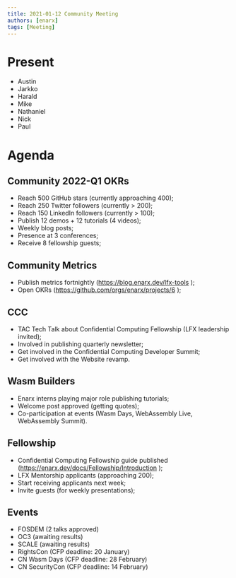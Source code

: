 ```yaml
---
title: 2021-01-12 Community Meeting
authors: [enarx]
tags: [Meeting]
---
```

# Present
* Austin
* Jarkko
* Harald
* Mike
* Nathaniel
* Nick
* Paul

# Agenda

## Community 2022-Q1 OKRs
- Reach 500 GitHub stars (currently approaching 400);
- Reach 250 Twitter followers (currently > 200);
- Reach 150 LinkedIn followers (currently > 100);
- Publish 12 demos + 12 tutorials (4 videos);
- Weekly blog posts;
- Presence at 3 conferences;
- Receive 8 fellowship guests;

## Community Metrics
- Publish metrics fortnightly (https://blog.enarx.dev/lfx-tools );
- Open OKRs (https://github.com/orgs/enarx/projects/6 );

## CCC
- TAC Tech Talk about Confidential Computing Fellowship (LFX leadership invited);
- Involved in publishing quarterly newsletter;
- Get involved in the Confidential Computing Developer Summit;
- Get involved with the Website revamp.

## Wasm Builders
- Enarx interns playing major role publishing tutorials;
- Welcome post approved (getting quotes);
- Co-participation at events (Wasm Days, WebAssembly Live, WebAssembly Summit).

## Fellowship
- Confidential Computing Fellowship guide published (https://enarx.dev/docs/Fellowship/Introduction );
- LFX Mentorship applicants (approaching 200);
- Start receiving applicants next week;
- Invite guests (for weekly presentations);

## Events
- FOSDEM (2 talks approved)
- OC3 (awaiting results)
- SCALE (awaiting results)
- RightsCon (CFP deadline: 20 January)
- CN Wasm Days (CFP deadline: 28 February)
- CN SecurityCon (CFP deadline: 14 February)